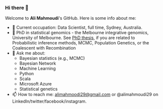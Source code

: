 ### Hi there 👋 
Welcome to **Ali Mahmoudi**'s GitHub. Here is some info about me:
- 🔭 Current occupation:  Data Scientist, full time, Sydney, Australia.
- 🔭 PhD in statistical genomics - the Melbourne integrative genomics, University of Melbourne. See [PhD thesis](https://minerva-access.unimelb.edu.au/handle/11343/265947), if you are related to Probabilistic inference methods, MCMC, Population Genetics, or the Coalescent with Recombination  
- 💬 Ask me about:
     -  Bayesian statistics (e.g., MCMC)
     -  Bayesian Network
     -  Machine Learning
     -  Python
     -  Scala
     -  Microsoft Azure
     -  Statistical genetics 
- 📫 How to reach me: alimahmoodi29@gmail.com or @alimahmoudi29 on LinkedIn/twitter/facebook/instagram.

<!---
Here are some ideas to get you started:

%- 🔭 I’m currently working on ...
- 🌱 I’m currently learning ...
- 👯 I’m looking to collaborate on ...
- 🤔 I’m looking for help with ...
- 💬 Ask me about ...
- 📫 How to reach me: ...
- 😄 Pronouns: ...
- ⚡ Fun fact: ...
-->

